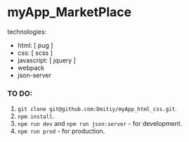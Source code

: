 # myApp_MarketPlace

technologies:

- html: [ pug ]
- css: [ scss ]
- javascript: [ jquery ]
- webpack
- json-server

### TO DO:

1. `git clone git@github.com:Dmitiy/myApp_html_css.git`.
2. `npm install`.
3. `npm run dev` and `npm run json:server` - for development.
4. `npm run prod` - for production.